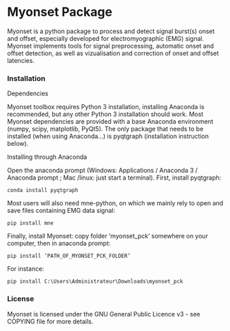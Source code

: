 # Myonset Package

Myonset is a python package to process and detect signal burst(s) onset and offset, especially developed for electromyographic (EMG) signal. 
Myonset implements tools for signal preprocessing, automatic onset and offset detection, as well as vizualisation and correction of onset and offset latencies.

### Installation

Dependencies

Myonset toolbox requires Python 3 installation, installing Anaconda is recommended, but any other Python 3 installation should work. Most Myonset dependencies are provided with a base Anaconda environment (numpy, scipy, matplotlib, PyQt5). 
The only package that needs to be installed (when using Anaconda...) is pyqtgraph (installation instruction below).

Installing through Anaconda

Open the anaconda prompt (Windows: Applications / Anaconda 3 / Anaconda prompt ; Mac /linux: just start a terminal).
First, install pyqtgraph:
```
conda install pyqtgraph
```

Most users will also need mne-python, on which we mainly rely to open and save files containing EMG data signal:
```
pip install mne
```

Finally, install Myonset: copy folder ‘myonset_pck’ somewhere on your computer, then in anaconda prompt:
```
pip install ‘PATH_OF_MYONSET_PCK_FOLDER’
```
	
For instance:
```
pip install C:\Users\Administrateur\Downloads\myonset_pck
```	

### License

Myonset is licensed under the GNU General Public Licence v3 - see COPYING file for more details.


